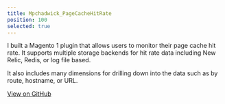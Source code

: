 ```yaml
---
title: Mpchadwick_PageCacheHitRate
position: 100
selected: true
---
```


I built a Magento 1 plugin that allows users to monitor their page cache hit rate. It supports multiple storage backends for hit rate data including New Relic, Redis, or log file based.

It also includes many dimensions for drilling down into the data such as by route, hostname, or URL.

<a class="call-to-action" href="https://github.com/mpchadwick/Mpchadwick_PageCacheHitRate">View on GitHub</a>

